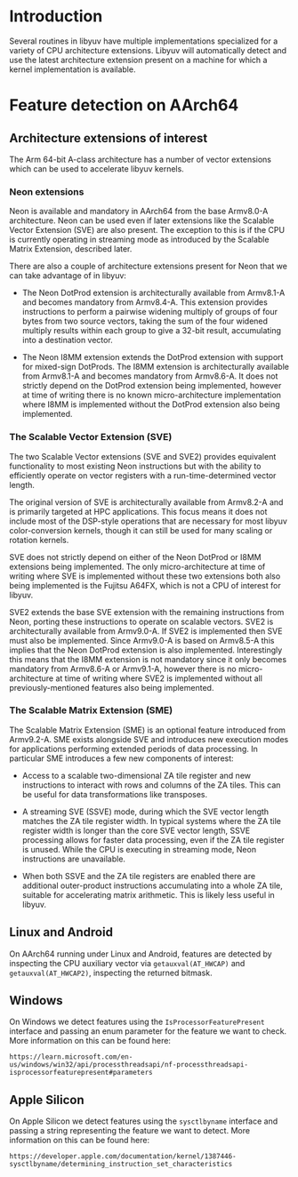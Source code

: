 # Introduction

Several routines in libyuv have multiple implementations specialized for a
variety of CPU architecture extensions. Libyuv will automatically detect and
use the latest architecture extension present on a machine for which a kernel
implementation is available.

# Feature detection on AArch64

## Architecture extensions of interest

The Arm 64-bit A-class architecture has a number of vector extensions which can
be used to accelerate libyuv kernels.

### Neon extensions

Neon is available and mandatory in AArch64 from the base Armv8.0-A
architecture. Neon can be used even if later extensions like the Scalable
Vector Extension (SVE) are also present. The exception to this is if the CPU is
currently operating in streaming mode as introduced by the Scalable Matrix
Extension, described later.

There are also a couple of architecture extensions present for Neon that we can
take advantage of in libyuv:

* The Neon DotProd extension is architecturally available from Armv8.1-A and
  becomes mandatory from Armv8.4-A. This extension provides instructions to
  perform a pairwise widening multiply of groups of four bytes from two source
  vectors, taking the sum of the four widened multiply results within each
  group to give a 32-bit result, accumulating into a destination vector.

* The Neon I8MM extension extends the DotProd extension with support for
  mixed-sign DotProds. The I8MM extension is architecturally available from
  Armv8.1-A and becomes mandatory from Armv8.6-A. It does not strictly depend
  on the DotProd extension being implemented, however at time of writing there
  is no known micro-architecture implementation where I8MM is implemented
  without the DotProd extension also being implemented.

### The Scalable Vector Extension (SVE)

The two Scalable Vector extensions (SVE and SVE2) provides equivalent
functionality to most existing Neon instructions but with the ability to
efficiently operate on vector registers with a run-time-determined vector
length.

The original version of SVE is architecturally available from Armv8.2-A and is
primarily targeted at HPC applications. This focus means it does not include
most of the DSP-style operations that are necessary for most libyuv
color-conversion kernels, though it can still be used for many scaling or
rotation kernels.

SVE does not strictly depend on either of the Neon DotProd or I8MM extensions
being implemented. The only micro-architecture at time of writing where SVE is
implemented without these two extensions both also being implemented is the
Fujitsu A64FX, which is not a CPU of interest for libyuv.

SVE2 extends the base SVE extension with the remaining instructions from Neon,
porting these instructions to operate on scalable vectors. SVE2 is
architecturally available from Armv9.0-A. If SVE2 is implemented then SVE must
also be implemented. Since Armv9.0-A is based on Armv8.5-A this implies that
the Neon DotProd extension is also implemented. Interestingly this means that
the I8MM extension is not mandatory since it only becomes mandatory from
Armv8.6-A or Armv9.1-A, however there is no micro-architecture at time of
writing where SVE2 is implemented without all previously-mentioned features
also being implemented.

### The Scalable Matrix Extension (SME)

The Scalable Matrix Extension (SME) is an optional feature introduced from
Armv9.2-A. SME exists alongside SVE and introduces new execution modes for
applications performing extended periods of data processing. In particular SME
introduces a few new components of interest:

* Access to a scalable two-dimensional ZA tile register and new instructions to
  interact with rows and columns of the ZA tiles. This can be useful for data
  transformations like transposes.

* A streaming SVE (SSVE) mode, during which the SVE vector length matches the
  ZA tile register width. In typical systems where the ZA tile register width
  is longer than the core SVE vector length, SSVE processing allows for faster
  data processing, even if the ZA tile register is unused.  While the CPU is
  executing in streaming mode, Neon instructions are unavailable.

* When both SSVE and the ZA tile registers are enabled there are additional
  outer-product instructions accumulating into a whole ZA tile, suitable for
  accelerating matrix arithmetic. This is likely less useful in libyuv.

## Linux and Android

On AArch64 running under Linux and Android, features are detected by inspecting
the CPU auxiliary vector via `getauxval(AT_HWCAP)` and `getauxval(AT_HWCAP2)`,
inspecting the returned bitmask.

## Windows

On Windows we detect features using the `IsProcessorFeaturePresent` interface
and passing an enum parameter for the feature we want to check. More
information on this can be found here:

    https://learn.microsoft.com/en-us/windows/win32/api/processthreadsapi/nf-processthreadsapi-isprocessorfeaturepresent#parameters

## Apple Silicon

On Apple Silicon we detect features using the `sysctlbyname` interface and
passing a string representing the feature we want to detect. More information
on this can be found here:

    https://developer.apple.com/documentation/kernel/1387446-sysctlbyname/determining_instruction_set_characteristics
